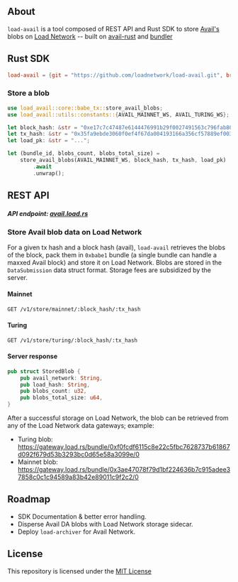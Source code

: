 ## About

`load-avail` is a tool composed of REST API and Rust SDK to store [Avail's](https://www.availproject.org/da) blobs on [Load Network](https://load.network) -- built on [avail-rust](https://github.com/availproject/avail-rust) and [bundler](https://github.com/weaveVM/bundler)

## Rust SDK

```Cargo.toml
load-avail = {git = "https://github.com/loadnetwork/load-avail.git", branch = "main"}
```

### Store a blob 

```rust
use load_avail::core::babe_tx::store_avail_blobs;
use load_avail::utils::constants::{AVAIL_MAINNET_WS, AVAIL_TURING_WS};

let block_hash: &str = "0xe17c7c47487e6144476991b29f0027491563c796fab80a8e12b20a44831cc348";
let tx_hash: &str = "0x35fa9ebde3060f0ef4f67da004193166a356cf57889ef003b45c644376e6b763";
let load_pk: &str = "...";

let (bundle_id, blobs_count, blobs_total_size) =
    store_avail_blobs(AVAIL_MAINNET_WS, block_hash, tx_hash, load_pk)
        .await
        .unwrap();

```

## REST API

##### API endpoint: [avail.load.rs](https://avail.load.rs)

### Store Avail blob data on Load Network

For a given tx hash and a block hash (avail), `load-avail` retrieves the blobs of the block, pack them in `0xbabe1` bundle (a single bundle can handle a maxxed Avail block) and store it on Load Network. Blobs are stored in the `DataSubmission` data struct format. Storage fees are subsidized by the server.

#### Mainnet

```bash
GET /v1/store/mainnet/:block_hash/:tx_hash
```

#### Turing 

```bash
GET /v1/store/turing/:block_hash/:tx_hash
```

#### Server response

```rust
pub struct StoredBlob {
    pub avail_network: String,
    pub load_hash: String,
    pub blobs_count: u32,
    pub blobs_total_size: u64,
}
```

After a successful storage on Load Network, the blob can be retrieved from any of the Load Network data gateways; example: 

* Turing blob: https://gateway.load.rs/bundle/0xf0fcdf6115c8e22c5fbc7628737b61867d092f679d53b3293bc0d65e58a3099e/0
* Mainnet blob: https://gateway.load.rs/bundle/0x3ae47078f79d1bf224636b7c915adee37858c0c1c94589a83b42e89011c9f2c2/0 


## Roadmap

* SDK Documentation & better error handling.
* Disperse Avail DA blobs with Load Network storage sidecar.
* Deploy `load-archiver` for Avail Network.

## License
This repository is licensed under the [MIT License](./LICENSE)